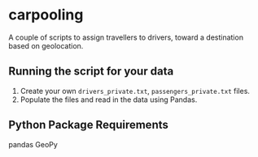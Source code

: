 # carpooling
A couple of scripts to assign travellers to drivers, toward a destination based on geolocation.

Running the script for your data
------------
1. Create your own `drivers_private.txt`, `passengers_private.txt` files.
2. Populate the files and read in the data using Pandas. 

Python Package Requirements
------------
pandas
GeoPy
